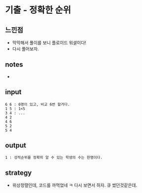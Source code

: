 # 기출 - 정확한 순위

## 느낀점
* 막막해서 풀이를 보니 플로이드 워셜이다!
* 다시 풀어보자.

## notes
* 

## input
```
6 6 : 6명이 있고, 비교 6번 할거다.
1 5 : 1<5
3 4 : ...
4 2
4 6
5 2
5 4
```

## output
```
1 : 성적순위를 정확히 알 수 있는 학생의 수는 한명이다.
```

## strategy
* 위상정렬인데, 코드를 까먹었네 ㅋ 다시 보면서 하자. 큐 썼던것같은데.
